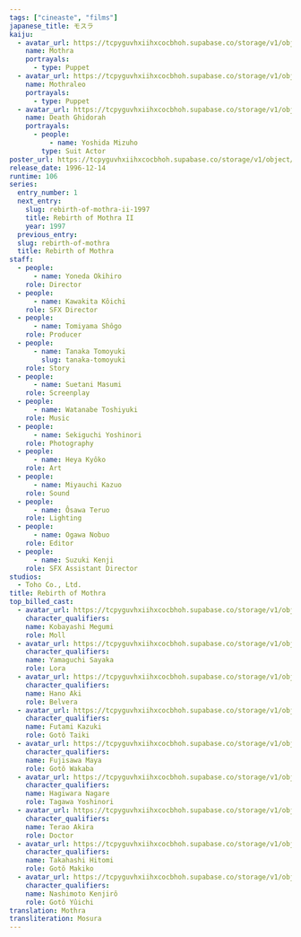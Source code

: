 ```yaml
---
tags: ["cineaste", "films"]
japanese_title: モスラ
kaiju:
  - avatar_url: https://tcpyguvhxiihxcocbhoh.supabase.co/storage/v1/object/public/godzilla-cineaste-public/content/films/rebirth-of-mothra-1996/kaiju-avatars/01286.jpg
    name: Mothra
    portrayals:
      - type: Puppet
  - avatar_url: https://tcpyguvhxiihxcocbhoh.supabase.co/storage/v1/object/public/godzilla-cineaste-public/content/films/rebirth-of-mothra-1996/kaiju-avatars/02636.jpg
    name: Mothraleo
    portrayals:
      - type: Puppet
  - avatar_url: https://tcpyguvhxiihxcocbhoh.supabase.co/storage/v1/object/public/godzilla-cineaste-public/content/films/rebirth-of-mothra-1996/kaiju-avatars/mizuho-yoshida-0.jpg
    name: Death Ghidorah
    portrayals:
      - people:
          - name: Yoshida Mizuho
        type: Suit Actor
poster_url: https://tcpyguvhxiihxcocbhoh.supabase.co/storage/v1/object/public/godzilla-cineaste-public/content/films/rebirth-of-mothra-1996/posters/rebirth-of-mothra-1996.jpg
release_date: 1996-12-14
runtime: 106
series:
  entry_number: 1
  next_entry:
    slug: rebirth-of-mothra-ii-1997
    title: Rebirth of Mothra II
    year: 1997
  previous_entry:
  slug: rebirth-of-mothra
  title: Rebirth of Mothra
staff:
  - people:
      - name: Yoneda Okihiro
    role: Director
  - people:
      - name: Kawakita Kôichi
    role: SFX Director
  - people:
      - name: Tomiyama Shôgo
    role: Producer
  - people:
      - name: Tanaka Tomoyuki
        slug: tanaka-tomoyuki
    role: Story
  - people:
      - name: Suetani Masumi
    role: Screenplay
  - people:
      - name: Watanabe Toshiyuki
    role: Music
  - people:
      - name: Sekiguchi Yoshinori
    role: Photography
  - people:
      - name: Heya Kyôko
    role: Art
  - people:
      - name: Miyauchi Kazuo
    role: Sound
  - people:
      - name: Ôsawa Teruo
    role: Lighting
  - people:
      - name: Ogawa Nobuo
    role: Editor
  - people:
      - name: Suzuki Kenji
    role: SFX Assistant Director
studios:
  - Toho Co., Ltd.
title: Rebirth of Mothra
top_billed_cast:
  - avatar_url: https://tcpyguvhxiihxcocbhoh.supabase.co/storage/v1/object/public/godzilla-cineaste-public/content/films/rebirth-of-mothra-1996/cast-avatars/megumi-kobayashi-0.jpg
    character_qualifiers:
    name: Kobayashi Megumi
    role: Moll
  - avatar_url: https://tcpyguvhxiihxcocbhoh.supabase.co/storage/v1/object/public/godzilla-cineaste-public/content/films/rebirth-of-mothra-1996/cast-avatars/sayaka-yamaguchi-0.jpg
    character_qualifiers:
    name: Yamaguchi Sayaka
    role: Lora
  - avatar_url: https://tcpyguvhxiihxcocbhoh.supabase.co/storage/v1/object/public/godzilla-cineaste-public/content/films/rebirth-of-mothra-1996/cast-avatars/aki-hano-0.jpg
    character_qualifiers:
    name: Hano Aki
    role: Belvera
  - avatar_url: https://tcpyguvhxiihxcocbhoh.supabase.co/storage/v1/object/public/godzilla-cineaste-public/content/films/rebirth-of-mothra-1996/cast-avatars/kazuki-futami-0.jpg
    character_qualifiers:
    name: Futami Kazuki
    role: Gotô Taiki
  - avatar_url: https://tcpyguvhxiihxcocbhoh.supabase.co/storage/v1/object/public/godzilla-cineaste-public/content/films/rebirth-of-mothra-1996/cast-avatars/maya-fujisawa-0.jpg
    character_qualifiers:
    name: Fujisawa Maya
    role: Gotô Wakaba
  - avatar_url: https://tcpyguvhxiihxcocbhoh.supabase.co/storage/v1/object/public/godzilla-cineaste-public/content/films/rebirth-of-mothra-1996/cast-avatars/nagare-hagiwara-0.jpg
    character_qualifiers:
    name: Hagiwara Nagare
    role: Tagawa Yoshinori
  - avatar_url: https://tcpyguvhxiihxcocbhoh.supabase.co/storage/v1/object/public/godzilla-cineaste-public/content/films/rebirth-of-mothra-1996/cast-avatars/akira-terao-0.jpg
    character_qualifiers:
    name: Terao Akira
    role: Doctor
  - avatar_url: https://tcpyguvhxiihxcocbhoh.supabase.co/storage/v1/object/public/godzilla-cineaste-public/content/films/rebirth-of-mothra-1996/cast-avatars/hitomi-takahashi-0.jpg
    character_qualifiers:
    name: Takahashi Hitomi
    role: Gotô Makiko
  - avatar_url: https://tcpyguvhxiihxcocbhoh.supabase.co/storage/v1/object/public/godzilla-cineaste-public/content/films/rebirth-of-mothra-1996/cast-avatars/kenjiro-nashimoto-0.jpg
    character_qualifiers:
    name: Nashimoto Kenjirô
    role: Gotô Yûichi
translation: Mothra
transliteration: Mosura
---
```

